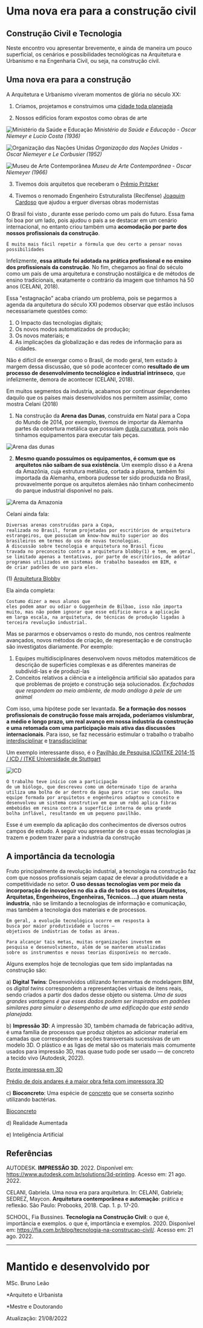 # Uma nova era para a construção civil
## Construção Civil e Tecnologia

Neste encontro vou apresentar brevemente, e ainda de maneira um pouco superficial, os cenários e possibilidades tecnológicas na Arquitetura e Urbanismo e na Engenharia Civil, ou seja, na construção civil.



## Uma nova era para a construção

A Arquitetura e Urbanismo viveram momentos de glória no século XX:

1. Criamos, projetamos e construimos uma [cidade toda planejada](https://pt.wikipedia.org/wiki/Bras%C3%ADlia)

2. Nossos edifícios foram expostos como obras de arte

![Ministério da Saúde e Educação](https://github.com/leaodebrito/projetoetecnologiaccv.github.io/blob/main/Aulas/aula3/MSE.jpg?raw=true)
*Ministério da Saúde e Educação - Oscar Niemeyr e Lucio Costa (1936)*

![Organização das Nações Unidas](https://github.com/leaodebrito/projetoetecnologiaccv.github.io/blob/main/Aulas/aula3/ONU.jpg?raw=true)
*Organização das Nações Unidas - Oscar Niemeyer e Le Corbusier (1952)*

![Museu de Arte Contemporânea](https://github.com/leaodebrito/projetoetecnologiaccv.github.io/blob/main/Aulas/aula3/MAC.jpg?raw=true)
*Museu de Arte Contemporânea - Oscar Niemeyer (1966)*

3. Tivemos dois arquitetos que receberam o [Prêmio Pritzker](https://www.pritzkerprize.com)

4. Tivemos o renomado Engenheiro Estruturalista (Recifense) [Joaquim Cardoso](https://www.archdaily.com.br/br/963209/joaquim-cardozo-o-engenheiro-poeta-que-ergueu-as-maiores-obras-de-oscar-niemeyer) que ajudou a erguer diversas obras modernistas

O Brasil foi visto , durante esse período como um país do futuro. Essa fama foi boa por um lado, pois ajudou o país a se destacar em um cenário internacional, no entanto criou também uma **acomodação por parte dos nossos profissionais da construção**.

```
É muito mais fácil repetir a fórmula que deu certo a pensar novas possibilidades
```

Infelizmente, **essa atitude foi adotada na prática profissional e no ensino dos profissionais da construção**. No fim, chegamos ao final do século como um país de uma arquitetura e construção nostálgica e de métodos de ensino tradicionais, exatamente o contrário da imagem que tínhamos há 50 anos (CELANI, 2018).

Essa "estagnação" acaba criando um problema, pois se pegarmos a agenda da arquitetura do século XXI podemos observar que estão inclusos necessariamete questões como:

1. O Impacto das tecnologias digitais;
2. Os novos modos automatizados de produção;
3. Os novos materiais; e
4. As implicações da globalização e das redes de informação para as cidades.

Não é difícil de enxergar como o Brasil, de modo geral, tem estado à margem dessa discussão, que só pode acontecer como **resultado de um processo de desenvolvimento tecnológico e industrial intrínseco**, que infelizmente, demora de acontecer (CELANI, 2018). 

Em muitos segmentos da industria, acabamos por continuar dependentes daquilo que os países mais desenvolvidos nos permitem assimilar, como mostra Celani (2018)

1. Na construção da **Arena das Dunas**, construída em Natal para a Copa do Mundo de 2014, por exemplo, tivemos de importar da Alemanha partes da cobertura metálica que possuíam [dupla curvatura](https://www.archdaily.com.br/br/895363/cascas-de-concreto-fundamentos-de-projeto-e-exemplos), pois não tínhamos equipamentos para executar tais peças. 

![Arena das dunas](https://github.com/leaodebrito/projetoetecnologiaccv.github.io/blob/main/Aulas/aula3/Dunas.jpg?raw=true)

2. **Mesmo quando possuímos os equipamentos, é comum que os arquitetos não saibam de sua existência**. Um exemplo disso é a Arena da Amazônia, cuja estrutura metálica, cortada a plasma, também foi importada da Alemanha, embora pudesse ter sido produzida no Brasil, provavelmente porque os arquitetos alemães não tinham conhecimento do parque industrial disponível no país. 

![Arema da Amazonia](https://github.com/leaodebrito/projetoetecnologiaccv.github.io/blob/main/Aulas/aula3/amazonia.jpg?raw=true)

Celani ainda fala:

```
Diversas arenas construídas para a Copa,
realizada no Brasil, foram projetadas por escritórios de arquitetura
estrangeiros, que possuíam um know-how muito superior ao dos
brasileiros em termos do uso de novas tecnologias.
A discussão sobre tecnologia e arquitetura no Brasil ficou
travada no preconceito contra a arquitetura blobby(1) e tem, em geral,
se limitado apenas a tentativas, por parte de escritórios, de adotar
programas utilizados em sistemas de trabalho baseados em BIM, e
de criar padrões de uso para eles. 
```
(1) [Arquitetura Blobby](https://www.google.com/search?rls=en&sxsrf=ALiCzsYg5e8No0Al-rfUB6XOI6q9u8h3rw:1661082888982&source=univ&tbm=isch&q=arquitetura+blobby&client=safari&fir=wYI_P7JNt8P6MM%252C4_FvmFjNKIb9IM%252C_%253BvtVs03FH58BFgM%252C3gQZaR6JDCjUzM%252C_%253BRrTYX6ehtL-M9M%252CdwGnTiQtECjlSM%252C_%253BHDIvYY9qaQfUPM%252CZ31r0NCCvOZhyM%252C_%253BzDx6mT64Pfu05M%252C3gQZaR6JDCjUzM%252C_%253BXLvsYSTfdeTg4M%252CdwGnTiQtECjlSM%252C_%253BfH2TTGIA13FbQM%252CF-10WdHDEdyiqM%252C_%253BHiR72q2nQaCI-M%252C3gQZaR6JDCjUzM%252C_%253BuZYrQj2os6Ad3M%252C3gQZaR6JDCjUzM%252C_%253B5HcHU3S5mYkPFM%252CdwGnTiQtECjlSM%252C_&usg=AI4_-kTFxiNeElPkZNfnSh8iJPjrFph9tg&sa=X&ved=2ahUKEwi79aj879f5AhWNLLkGHcG3AQUQjJkEegQIChAC&biw=859&bih=975&dpr=1)

Ela ainda completa:

```
Costumo dizer a meus alunos que
eles podem amar ou odiar o Guggenheim de Bilbao, isso não importa
muito, mas não podem ignorar que esse edificio marca a aplicação
em larga escala, na arquitetura, de técnicas de produção ligadas à
terceira revolução industrial.
```

Mas se pararmos e observamos o resto do mundo, nos centros realmente avançados, novos métodos de criação, de representação e de construção são investigatos diariamente. Por exemplo:

1. Equipes multidisciplinares desenvolvem novos métodos matemáticos de descrição de superficies complexas e as diferentes maneiras de subdividi-las e de produzi-las
2. Conceitos relativos a ciência e a inteligência artificial são apatados para que problemas de projeto e construção seja solucionados. _Ex:fachadas que respondem ao meio ambiente, de modo análogo à pele de um animal_

Com isso, uma hipótese pode ser levantada. **Se a formação dos nossos profissionais de construção fosse mais arrojada, poderíamos vislumbrar, a médio e longo prazo, um real avanço em nossa industria da construção e uma retomada com uma participação mais ativa das discussões internacionais**. Para isso, se faz necessário estimular o trabalho o trabalho [interdisciplinar](https://www.significados.com.br/interdisciplinar/) e [transdisciplinar](https://www.dicio.com.br/transdisciplinar/)

Um exemplo interessante disso, é o [Pavilhão de Pesquisa ICD/ITKE 2014-15 / ICD / ITKE Universidade de Stuttgart](https://www.archdaily.com.br/br/794506/pavilhao-de-pesquisa-icd-itke-2014-15-icd-itke-universidade-de-stuttgart)

![ICD](https://github.com/leaodebrito/projetoetecnologiaccv.github.io/blob/main/Aulas/aula3/ICD01.jpg?raw=true)

```
O trabalho teve início com a participação
de um biólogo, que descreveu como um determinado tipo de aranha
utiliza uma bolha de ar dentro da água para criar seu casulo. Uma
equipe formada por arquitetos e engenheiros adaptou o conceito e
desenvolveu um sistema construtivo em que um robô aplica fibras
embebidas em resina contra a superfície interna de uma grande
bolha inflável, resultando em um pequeno pavilhão.
```

Esse é um exemplo da aplicação dos conhecimentos de diversos outros campos de estudo. A seguir vou apresentar de o que essas tecnologias ja trazem e podem trazer para a industria da construção



## A importância da tecnologia

Fruto principalmente da revolução industrial, a tecnologia na construção faz com que nossos profissionais sejam capaz de elevar a produtividade e a competitividade no setor. **O uso dessas tecnologias vem por meio da incorporação de inovações no dia a dia de todos os atores (Arquitetos, Arquitetas, Engenheiros, Engenheiras, Técnicos....) que atuam nesta industria**, não se limitando a tecnologias de informação e comunicação, mas também a tecnologia dos materiais e de processos.

```
Em geral, a evolução tecnológica ocorre em resposta à 
busca por maior produtividade e lucros – 
objetivos de indústrias de todas as áreas.

Para alcançar tais metas, muitas organizações investem em 
pesquisa e desenvolvimento, além de se manterem atualizadas 
sobre os instrumentos e novas teorias disponíveis no mercado.
```

Alguns exemplos hoje de tecnologias que tem sido implantadas na construção são:

a) **Digital Twins**: 
Desenvolvidos utilizando ferramentas de modelagem BIM, os _digital twins_ correspondem a representações virtuais de itens reais, sendo criados a partir dos dados desse objeto ou sistema. _Uma de suas grandes vantagens é que esses dados podem ser inspirados em padrões similares para simular o desempenho de uma edificação que está sendo planejada._


b) **Impressão 3D**: A impressão 3D, também chamada de fabricação aditiva, é uma família de processos que produz objetos ao adicionar material em camadas que correspondem a seções transversais sucessivas de um modelo 3D. O plástico e as ligas de metal são os materiais mais comumente usados para impressão 3D, mas quase tudo pode ser usado — de concreto a tecido vivo (Autodesk, 2022).

[Ponte impressa em 3D](https://vejasp.abril.com.br/coluna/casa-cor/amsterda-inaugura-a-primeira-ponte-impressa-em-3d-do-mundo/)

[Prédio de dois andares é a maior obra feita com impressora 3D](https://noticias.r7.com/tecnologia-e-ciencia/videos/predio-de-dois-andares-e-a-maior-obra-feita-com-impressora-3d-14022020)


c) **Bioconcreto**: Uma espécie de [concreto](https://exame.com/ciencia/conheca-o-concreto-vivo-que-fecha-suas-proprias-infiltracoes/) que se conserta sozinho utilizando bactérias.

[Bioconcreto](https://www.youtube.com/watch?v=PyBR3PDPa-c&t=13s)


d) Realidade Aumentada

e) Inteligência Artificial


## Referências

AUTODESK. **IMPRESSÃO 3D**. 2022. Disponível em: https://www.autodesk.com.br/solutions/3d-printing. Acesso em: 21 ago. 2022.

CELANI, Gabriela. Uma nova era para arquitetura. In: CELANI, Gabriela; SEDREZ, Maycon. **Arquitetura contemporânea e automação**: prática e reflexão. São Paulo: Probooks, 2018. Cap. 1. p. 17-20.

SCHOOL, Fia Bussines. **Tecnologia na Construção Civil**: o que é, importância e exemplos. o que é, importância e exemplos. 2020. Disponível em: https://fia.com.br/blog/tecnologia-na-construcao-civil/. Acesso em: 21 ago. 2022.



_____


# Mantido e desenvolvido por

MSc. Bruno Leão

*Arquiteto e Urbanista

*Mestre e Doutorando

Atualização: 21/08/2022
